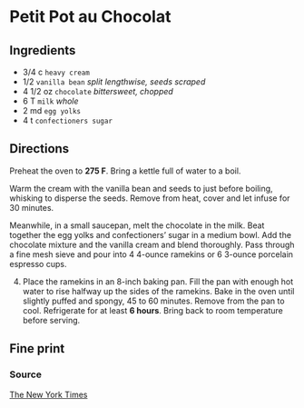 Petit Pot au Chocolat
==

Ingredients
--

* 3/4 c `heavy cream`
* 1/2 `vanilla bean` *split lengthwise, seeds scraped*
* 4 1/2 oz `chocolate` *bittersweet, chopped*
* 6 T `milk` *whole*
* 2 md `egg yolks`
* 4 t `confectioners sugar`

Directions
--

Preheat the oven to **275 F**. Bring a kettle full of water to a boil.

Warm the cream with the vanilla bean and seeds to just before boiling,
whisking to disperse the seeds. Remove from heat, cover and let infuse for 30
minutes. 

Meanwhile, in a small saucepan, melt the chocolate in the milk. Beat together
the egg yolks and confectioners’ sugar in a medium bowl. Add the chocolate
mixture and the vanilla cream and blend thoroughly. Pass through a fine mesh
sieve and pour into 4 4-ounce ramekins or 6 3-ounce porcelain espresso cups. 

4. Place the ramekins in an 8-inch baking pan. Fill the pan with enough hot
water to rise halfway up the sides of the ramekins. Bake in the oven until
slightly puffed and spongy, 45 to 60 minutes. Remove from the pan to
cool. Refrigerate for at least **6 hours**. Bring back to room temperature before
serving.

Fine print
--

### Source

[The New York Times](http://www.nytimes.com/2007/12/02/magazine/02food-t.html)
